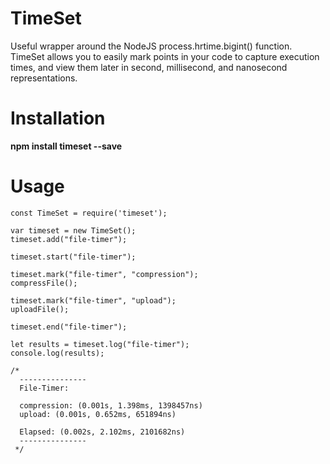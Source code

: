 # TimeSet
Useful wrapper around the NodeJS process.hrtime.bigint() function. TimeSet allows you to easily mark points in your code to capture execution times, and view them later in second, millisecond, and nanosecond representations.

# Installation
**npm install timeset --save**

# Usage
```node
const TimeSet = require('timeset');

var timeset = new TimeSet();
timeset.add("file-timer");
```
```node
timeset.start("file-timer");

timeset.mark("file-timer", "compression");
compressFile();

timeset.mark("file-timer", "upload");
uploadFile();

timeset.end("file-timer");
```
```node
let results = timeset.log("file-timer");
console.log(results);

/* 
  ---------------
  File-Timer:
  
  compression: (0.001s, 1.398ms, 1398457ns)
  upload: (0.001s, 0.652ms, 651894ns)

  Elapsed: (0.002s, 2.102ms, 2101682ns)
  ---------------
 */
````
